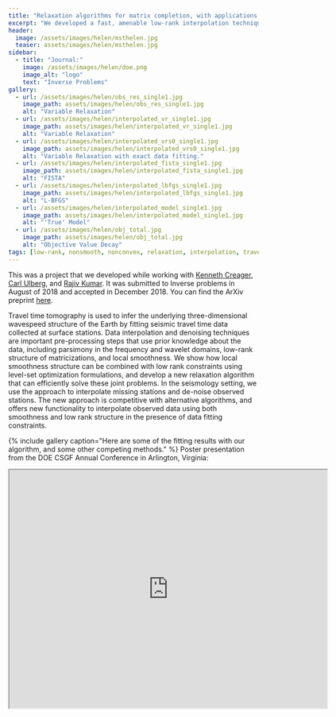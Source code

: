 ```yaml
---
title: "Relaxation algorithms for matrix completion, with applications to seismic travel-time data interpolation"
excerpt: "We developed a fast, amenable low-rank interpolation technique for travel time tomography data."
header:
  image: /assets/images/helen/msthelen.jpg
  teaser: assets/images/helen/msthelen.jpg
sidebar:
  - title: "Journal:"
    image: /assets/images/helen/doe.png
    image_alt: "logo"
    text: "Inverse Problems"
gallery:
  - url: /assets/images/helen/obs_res_single1.jpg
    image_path: assets/images/helen/obs_res_single1.jpg
    alt: "Variable Relaxation"
  - url: /assets/images/helen/interpolated_vr_single1.jpg
    image_path: assets/images/helen/interpolated_vr_single1.jpg
    alt: "Variable Relaxation"
  - url: /assets/images/helen/interpolated_vrs0_single1.jpg
    image_path: assets/images/helen/interpolated_vrs0_single1.jpg
    alt: "Variable Relaxation with exact data fitting."
  - url: /assets/images/helen/interpolated_fista_single1.jpg
    image_path: assets/images/helen/interpolated_fista_single1.jpg
    alt: "FISTA"
  - url: /assets/images/helen/interpolated_lbfgs_single1.jpg
    image_path: assets/images/helen/interpolated_lbfgs_single1.jpg
    alt: "L-BFGS"
  - url: /assets/images/helen/interpolated_model_single1.jpg
    image_path: assets/images/helen/interpolated_model_single1.jpg
    alt: "'True' Model"
  - url: /assets/images/helen/obj_total.jpg
    image_path: assets/images/helen/obj_total.jpg
    alt: "Objective Value Decay"
tags: [low-rank, nonsmooth, nonconvex, relaxation, interpolation, travel time tomography]
---
```

This was a project that we developed while working with [Kenneth Creager](https://www.ess.washington.edu/people/profile.php?pid=creager--ken), [Carl Ulberg](https://www.ess.washington.edu/people/profile.php?pid=ulberg--carl), and [Rajiv Kumar](https://ca.linkedin.com/in/rajiv-kumar-63031a9). It was submitted to Inverse problems in August of 2018 and accepted in December 2018. You can find the ArXiv preprint [here](https://arxiv.org/pdf/1808.04515.pdf).


Travel time tomography is used to infer the underlying three-dimensional
wavespeed structure of the Earth by fitting seismic travel time data collected at surface
stations. Data interpolation and denoising techniques are important pre-processing
steps that use prior knowledge about the data, including parsimony in the frequency
and wavelet domains, low-rank structure of matricizations, and local smoothness.
We show how local smoothness structure can be combined with low rank constraints
using level-set optimization formulations, and develop a new relaxation algorithm that
can efficiently solve these joint problems. In the seismology setting, we use the approach
to interpolate missing stations and de-noise observed stations. The new approach is
competitive with alternative algorithms, and offers new functionality to interpolate
observed data using both smoothness and low rank structure in the presence of data
fitting constraints.

{% include gallery caption="Here are some of the fitting results with our algorithm, and some other competing methods." %}
Poster presentation from the DOE CSGF Annual Conference in Arlington, Virginia: 
<iframe src="https://drive.google.com/file/d/1jxGqbSEpEKQ-_hV96lo78kDnfuS-qDi5/preview" width="640" height="480"></iframe>